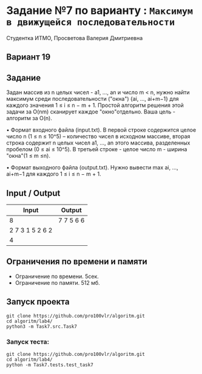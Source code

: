 # Задание №7 по варианту  : `Максимум в движущейся последовательности`
Студентка ИТМО,  Просветова Валерия Дмитриевна

## Вариант 19

## Задание 

Задан массив из n целых чисел - a1, ..., an и число m < n, нужно найти максимум среди последовательности ("окна") {ai, ..., ai+m−1} для каждого значения 1 ≤ i ≤ n − m + 1. Простой алгоритм решения этой задачи за O(nm) сканирует каждое "окно"отдельно.
Ваша цель - алгоритм за O(n).

• Формат входного файла (input.txt). В первой строке содержится целое число n (1 ≤ n ≤ 10^5) – количество чисел в исходном массиве, вторая строка содержит n целых чисел a1, ..., an этого массива, разделенных пробелом (0 ≤ ai ≤ 10^5). В третьей строке - целое число m - ширина "окна"(1 ≤ m ≤n).

• Формат выходного файла (output.txt). Нужно вывести max ai, ..., ai+m−1 для каждого 1 ≤ i ≤ n − m + 1.

## Input / Output 

| Input          | Output    |
|----------------|-----------|
| 8              | 7 7 5 6 6 |
| 2 7 3 1 5 2 6 2|           |
| 4              |           |

## Ограничения по времени и памяти

- Ограничение по времени. 5сек.
- Ограничение по памяти. 512 мб.

## Запуск проекта

`git clone https://github.com/pro100vlr/algoritm.git`   
`cd algoritm/lab4/`  
`python3 -m Task7.src.Task7` 

### Запуск теста:   
   
`git clone https://github.com/pro100vlr/algoritm.git`   
`cd algoritm/lab4/`  
`python -m Task7.tests.test_task7`